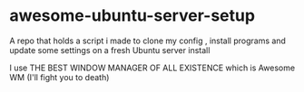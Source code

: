 # awesome-ubuntu-server-setup
A repo that holds a script i made to clone my config , install programs and update some settings on a fresh Ubuntu server install

I use THE BEST WINDOW MANAGER OF ALL EXISTENCE which is Awesome WM (I'll fight you to death)
